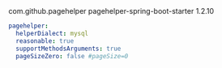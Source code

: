    <dependency>
            <groupId>com.github.pagehelper</groupId>
            <artifactId>pagehelper-spring-boot-starter</artifactId>
            <version>1.2.10</version>
     </dependency>

```yaml
pagehelper:
  helperDialect: mysql
  reasonable: true 
  supportMethodsArguments: true 
  pageSizeZero: false #pageSize=0 

```

